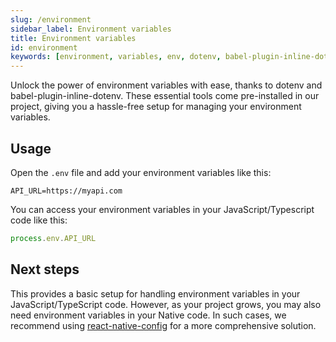 ```yaml
---
slug: /environment
sidebar_label: Environment variables
title: Environment variables
id: environment
keywords: [environment, variables, env, dotenv, babel-plugin-inline-dotenv]
---
```

Unlock the power of environment variables with ease, 
thanks to dotenv and babel-plugin-inline-dotenv. 
These essential tools come pre-installed in our project, 
giving you a hassle-free setup for managing your environment variables.

## Usage

Open the `.env` file and add your environment variables like this:


```env
API_URL=https://myapi.com
```

You can access your environment variables in your JavaScript/Typescript code like this:


```javascript
process.env.API_URL
```

## Next steps

This provides a basic setup for handling environment variables in your 
JavaScript/TypeScript code. However, as your project grows, you may also need environment 
variables in your Native code. In such cases, we recommend using 
[react-native-config](https://github.com/luggit/react-native-config) 
for a more comprehensive solution.
